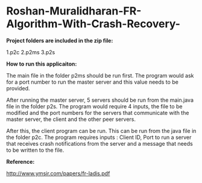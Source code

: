 Roshan-Muralidharan-FR-Algorithm-With-Crash-Recovery-
=====================================================

<b>Project folders are included in the zip file:</b>

1.p2c
2.p2ms
3.p2s

<b>How to run this applicaiton:</b>

The main file in the folder p2ms should be run first.
The program would ask for a port number to run the master server and this value needs to be provided.

After running the master server, 5 servers should be run from the main.java file in the folder p2s.
The program would require 4 inputs, the file to be modified and the port numbers for the servers that communicate with the master server, the client and the other peer servers.

After this, the client program can be run. This can be run from the java file in the folder p2c.
The program requires inputs : Client ID, Port to run a server that receives crash notifications from the server and a message that needs to be written to the file.

<b>Reference:</b>

http://www.ymsir.com/papers/fr-ladis.pdf
